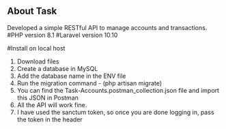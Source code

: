 
## About Task
Developed a simple RESTful API to manage accounts and transactions.
#PHP version 8.1
#Laravel version 10.10

#Install on local host
1. Download files
2. Create a database in MySQL
3. Add the database name in the ENV file
4. Run the migration command - (php artisan migrate)
5. You can find the Task-Accounts.postman_collection.json file and import this JSON in Postman 
6. All the API will work fine.
7. I have used the sanctum token, so once you are done logging in, pass the token in the header
